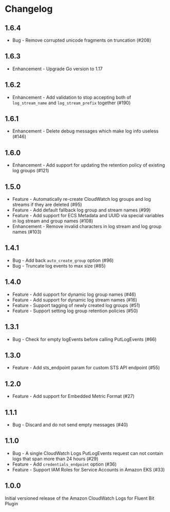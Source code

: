 # Changelog
## 1.6.4
* Bug - Remove corrupted unicode fragments on truncation (#208)

## 1.6.3
* Enhancement - Upgrade Go version to 1.17

## 1.6.2
* Enhancement - Add validation to stop accepting both of `log_stream_name` and `log_stream_prefix` together (#190)

## 1.6.1
* Enhancement - Delete debug messages which make log info useless (#146)

## 1.6.0
* Enhancement - Add support for updating the retention policy of existing log groups (#121)

## 1.5.0
* Feature - Automatically re-create CloudWatch log groups and log streams if they are deleted (#95)
* Feature - Add default fallback log group and stream names (#99)
* Feature - Add support for ECS Metadata and UUID via special variables in log stream and group names (#108)
* Enhancement - Remove invalid characters in log stream and log group names (#103)

## 1.4.1
* Bug - Add back `auto_create_group` option (#96)
* Bug - Truncate log events to max size (#85)

## 1.4.0
* Feature - Add support for dynamic log group names (#46)
* Feature - Add support for dynamic log stream names (#16)
* Feature - Support tagging of newly created log groups (#51)
* Feature - Support setting log group retention policies (#50)

## 1.3.1
* Bug - Check for empty logEvents before calling PutLogEvents (#66)

## 1.3.0
* Feature - Add sts_endpoint param for custom STS API endpoint (#55)

## 1.2.0
* Feature - Add support for Embedded Metric Format (#27)

## 1.1.1
* Bug - Discard and do not send empty messages (#40)

## 1.1.0
* Bug - A single CloudWatch Logs PutLogEvents request can not contain logs that span more than 24 hours (#29)
* Feature - Add `credentials_endpoint` option (#36)
* Feature - Support IAM Roles for Service Accounts in Amazon EKS (#33)

## 1.0.0
Initial versioned release of the Amazon CloudWatch Logs for Fluent Bit Plugin
